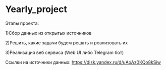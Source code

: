 # Yearly_project

 Этапы проекта:
 
 1)Сбор данных из открытых источников
 
 2)Решить, какие задачи будем решать и реализовать их
 
 3)Реализация веб сервиса (Web UI либо Telegram бот)
 
Ссылки на источники данных:
https://disk.yandex.ru/d/uAoAz0KQo8kSiw
